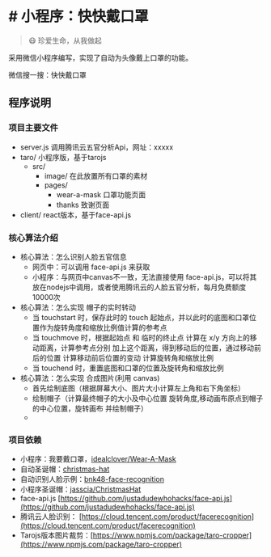 # # 小程序：快快戴口罩
> 😷 珍爱生命，从我做起

采用微信小程序编写，实现了自动为头像戴上口罩的功能。

微信搜一搜：快快戴口罩

<!-- 扫码预览 -->

<!-- ![](https://image.idealclover.cn/projects/Wear-A-Mask/qrcode.jpg) -->

<!-- ## 小程序截图
![](https://image.idealclover.cn/projects/Wear-A-Mask/demo.png) -->

## 程序说明
### 项目主要文件
* server.js 调用腾讯云五官分析Api，网址：xxxxx
* taro/ 小程序版，基于tarojs
  * src/
    * image/ 在此放置所有口罩的素材
    * pages/
      * wear-a-mask 口罩功能页面
      * thanks 致谢页面
* client/ react版本，基于face-api.js


### 核心算法介绍
* 核心算法：怎么识别人脸五官信息
  * 网页中：可以调用 face-api.js 来获取
  * 小程序：与网页中canvas不一致，无法直接使用 face-api.js，可以将其放在nodejs中调用，或者使用腾讯云的人脸五官分析，每月免费额度10000次
* 核心算法：怎么实现 帽子的实时转动
  * 当 touchstart 时，保存此时的 touch 起始点，并以此时的底图和口罩位置作为旋转角度和缩放比例值计算的参考点
  * 当 touchmove 时，根据起始点 和 临时的终止点 计算在 x/y 方向上的移动距离，计算参考点分别 加上这个距离，得到移动后的位置，通过移动前后的位置 计算移动前后位置的变动 计算旋转角和缩放比例
  * 当 touchend 时，重置底图和口罩的位置及旋转角和缩放比例
* 核心算法：怎么实现 合成图片(利用 canvas)
  * 首先绘制底图（根据屏幕大小、图片大小计算左上角和右下角坐标）
  * 绘制帽子（计算最终帽子的大小及中心位置 旋转角度,移动画布原点到帽子的中心位置，旋转画布 并绘制帽子）
  * 
### 项目依赖
* 小程序：我要戴口罩，[idealclover/Wear-A-Mask](https://github.com/idealclover/Wear-A-Mask)
* 自动圣诞帽：[christmas-hat](https://github.com/hk029/christmas-hat)
* 自动识别人脸示例：[bnk48-face-recognition](http://supachaic.github.io/bnk48-face-recognition)
* 小程序圣诞帽：[jasscia/ChristmasHat](https://github.com/jasscia/ChristmasHat)
* face-api.js [https://github.com/justadudewhohacks/face-api.js](https://github.com/justadudewhohacks/face-api.js)
* 腾讯云人脸识别： [https://cloud.tencent.com/product/facerecognition](https://cloud.tencent.com/product/facerecognition)
* Tarojs版本图片裁剪：[https://www.npmjs.com/package/taro-cropper](https://www.npmjs.com/package/taro-cropper)
